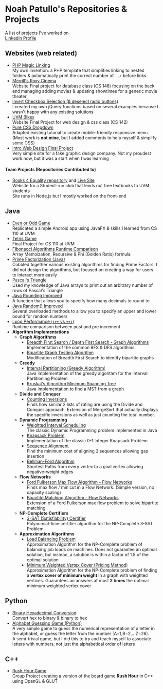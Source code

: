 # Noah Patullo's Repositories & Projects
A list of projects I've worked on  
[LinkedIn Profile](https://www.linkedin.com/in/NoahPatullo)

## Websites (web related)
- [PHP Magic Linking](https://github.com/SleekPanther/php-magic-linking)  
My own invention: a PHP template that simplifies linking to nested folders & automatically print the correct number of `../` before links
- [Merrill's Roxy Cinema](https://github.com/SleekPanther/roxy)  
Website Final project for database class (CS 148) focusing on the back end managing adding movies & updating showtimes for a generic movie theater
- [Invert Checkbox Selection (& deselect radio buttons)](https://github.com/SleekPanther/checkbox-toggle-selection)  
I created my own jQuery functions based on several examples because I wasn't happy with any existing solutions
- [UVM Bikes](https://github.com/SleekPanther/uvmbikes)  
Website Final Project for web design & css class (CS 142)
- [Pure CSS Dropdown](https://github.com/SleekPanther/css-dropdown)  
Adapted existing tutorial to create mobile-friendly responsive menu. (Most work is **not mine**, but I added comments to help myself & simplify some CSS)
- [Intro Web Design Final Project](https://github.com/SleekPanther/assignment5.0)  
Very simple site for a fake graphic design company. Not my proudest work now, but it was a start when I was learning

#### Team Projects (Repositories Contributed to)
- [Books 4 Equality repository](https://github.com/books4equality/books4equality) and [Live Site](http://www.books4equality.com/)  
Website for a Student-run club that lends out free textbooks to UVM students  
Site runs in Node.js but I mostly worked on the front-end

## Java
- [Even or Odd Game](https://github.com/SleekPanther/even-odd-game)  
Replicated a simple Android app using JavaFX & skills I learned from CS 110 at UVM
- [Tetris Game](https://github.com/SleekPanther/tetris-java)  
Final Project for CS 110 at UVM
- [Fibonacci Algorithms Runtime Comparison](https://github.com/SleekPanther/fibonacci-algorithms-comparison)  
Array Memoization, Recursive & Phi (Golden Ratio) formula
- [Prime Factorization (Java)](https://github.com/SleekPanther/prime-factor-java)  
Cobbled together various existing algorithms for finding Prime Factors. I did not design the algorithms, but focused on creating a way for users to interact more easily
- [Pascal's Triangle](https://github.com/SleekPanther/pascal)  
Used my knowledge of Java arrays to print out an arbitrary number of rows of Pascal's Triangle
- [Java Rounding Improved](https://github.com/SleekPanther/java-math-improved-round)  
A function that allows you to specify how many decimals to round to
- [Java Random() Improved](https://github.com/SleekPanther/java-math-improved-random)  
Several overloaded methods to allow you to specify an upper and lower bound for random numbers
- [Loop Performance (`i++` vs `++i`)](https://github.com/SleekPanther/loop-performance)  
Runtime comparison between post and pre increment
- **Algorithm Implementations**
  - **Graph Algorithms**
    - [Breadth First Search / Depth First Search - Graph Algorithms](https://github.com/SleekPanther/breadth-first-search-depth-first-search-graphs)  
    Implementation of the common BFS & DFS algorithms
    - [Bipartite Graph Testing Algorithm](https://github.com/SleekPanther/bipartite-testing)  
    Modification of Breadth First Search to identify bipartite graphs
  - **Greedy**
    - [Interval Partitioning (Greedy Algorithm)](https://github.com/SleekPanther/interval-partitioning-greedy-algorithm)  
    Java Implementation of the greedy algorithm for the Interval Partitioning Problem
    - [Kruskal's Algorithm Minimum Spanning Tree](https://github.com/SleekPanther/kruskals-algorithm-minimum-spanning-tree-mst)  
    Java Implementation to find a MST from a graph
  - **Divide and Conquer**
    - [Counting Inversions](https://github.com/SleekPanther/counting-inversions)  
    Finds how similar 2 lists of rating are using the Divide and Conquer approach. Extension of MergeSort that actually displays the specific inversions as well as just counting the total number.
  - **Dynamic Programming**
    - [Weighted Interval Scheduling](https://github.com/SleekPanther/weighted-interval-scheduling)  
    The classic Dynamic Programming problem implemented in Java
    - [Knapsack Problem](https://github.com/SleekPanther/knapsack-problem)  
    Implementation of the classic 0-1 Integer Knapsack Problem
    - [Sequence Alignment](https://github.com/SleekPanther/sequence-alignment)  
    Find the minimum cost of aligning 2 sequences allowing gap insertion
    - [Bellman-Ford Algorithm](https://github.com/SleekPanther/bellman-ford)  
    Shortest Paths from every vertex to a goal vertex allowing negative-weight edges
  - **Flow Networks**
    - [Ford Fulkerson Max Flow Algorithm - Flow Networks](https://github.com/SleekPanther/ford-fulkerson)  
    Finds max flow / min cut in a Flow Network. (Simple version, no capacity scaling)
    - [Bipartite Matching Algorithm - Flow Networks ](https://github.com/SleekPanther/bipartite-matching)  
    Extension of a Ford Fulkerson max flow problem to solve bipartite matching
  - **NP-Complete Certifiers**
    - [3-SAT (Satisfiability) Certifier](https://github.com/SleekPanther/3-sat-certifier)  
    Polynomial-time certifier algorithm for the NP-Complete 3-SAT Problem
  - **Approximation Algorithms**
    - [Load Balancing Problem](https://github.com/SleekPanther/load-balancing-problem-approximation-algorithm)  
    Approximation Algorithm for the NP-Complete problem of balancing job loads on machines. Does not guarantee an optimal solution, but instead, a solution is within a factor of 1.5 of the optimal solution
    - [Minimum Weighted Vertex Cover (Pricing Method)](https://github.com/SleekPanther/minimum-weighted-vertex-cover-approximation-algorithm)  
    Approximation Algorithm for the NP-Complete problem of finding a **vertex cover of minimum weight** in a graph with weighted vertices. Guarantees an answers at most **2 times** the optimal minimum weighted vertex cover

## Python
- [Binary Hexadecimal Conversion](https://github.com/SleekPanther/binary-hexadecimal-conversion)  
Convert hex to binary & binary to hex
- [Alphabet Guessing Game (Python)](https://github.com/SleekPanther/alphabet-guessing-game)  
A very simple game to guess the numerical representation of a letter in the alphabet, or guess the letter from the number (A=1,B=2,...Z=26).  
A semi-trivial game, but I did this to try and teach myself to associate letters with numbers, not just the alphabetical order of letters

## C++
-  [Rush Hour Game](https://github.com/SleekPanther/rush-hour-game)  
Group Project creating a version of the board game **Rush Hour** in C++ using OpenGL & GLUT

<!--
Gpa calculator
-->
